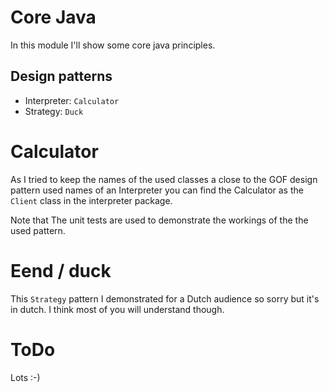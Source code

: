 # Core Java

In this module I'll show some core java principles.

## Design patterns
* Interpreter: `Calculator`
* Strategy: `Duck`


# Calculator

As I tried to keep the names of the used classes a close to the GOF design pattern used names of an
Interpreter you can find the Calculator as the `Client` class in the interpreter package.

Note that The unit tests are used to demonstrate the workings of the the used pattern.

# Eend / duck

This `Strategy` pattern I demonstrated for a Dutch audience so sorry but it's in dutch.
I think most of you will understand though.

# ToDo

Lots :-)
